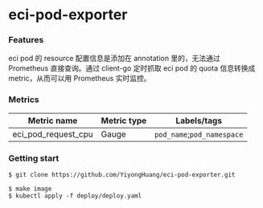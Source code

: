 # eci-pod-exporter

### Features
eci pod 的 resource 配置信息是添加在 annotation 里的，无法通过 Prometheus 直接查询。通过 client-go 定时抓取 eci pod 的 quota 信息转换成 metric，从而可以用 Prometheus 实时监控。



### Metrics
| Metric name | Metric type | Labels/tags |
|-------------|-------------|-------------|
|eci_pod_request_cpu|Gauge|`pod_name`;`pod_namespace`|

### Getting start
```shell script
$ git clone https://github.com/YiyongHuang/eci-pod-exporter.git
```
```shell script
$ make image
$ kubectl apply -f deploy/deploy.yaml
```
